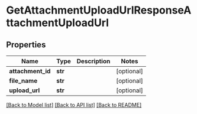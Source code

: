 # GetAttachmentUploadUrlResponseAttachmentUploadUrl


## Properties
Name | Type | Description | Notes
------------ | ------------- | ------------- | -------------
**attachment_id** | **str** |  | [optional] 
**file_name** | **str** |  | [optional] 
**upload_url** | **str** |  | [optional] 

[[Back to Model list]](../README.md#documentation-for-models) [[Back to API list]](../README.md#documentation-for-api-endpoints) [[Back to README]](../README.md)


